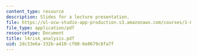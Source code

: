 ```yaml
---
content_type: resource
description: Slides for a lecture presentation.
file: https://ol-ocw-studio-app-production.s3.amazonaws.com/courses/1-040-project-management-spring-2004/2dc33e6a332ba410cf006e0679c8fa7f_l4risk_analysis.pdf
file_type: application/pdf
resourcetype: Document
title: l4risk_analysis.pdf
uid: 2dc33e6a-332b-a410-cf00-6e0679c8fa7f
---
```

